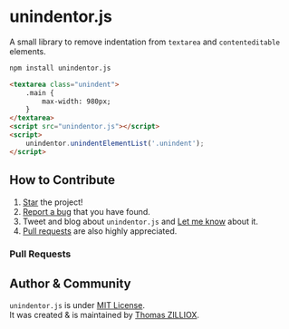 unindentor.js
===============

A small library to remove indentation from `textarea` and `contenteditable` elements.

```sh
npm install unindentor.js
```

```html
<textarea class="unindent">
	.main {
		max-width: 980px;
	}
</textarea>
<script src="unindentor.js"></script>
<script>
	unindentor.unindentElementList('.unindent');
</script>
```


How to Contribute
--------

1. [Star](https://github.com/tzi/unindentor.js/stargazers) the project!
2. [Report a bug](https://github.com/tzi/unindentor.js/issues/new) that you have found.
3. Tweet and blog about `unindentor.js` and [Let me know](https://twitter.com/iamtzi) about it.
4. [Pull requests](https://github.com/tzi/unindentor.js/blob/master/CONTRIBUTING.md) are also highly appreciated.

### Pull Requests


Author & Community
--------

`unindentor.js` is under [MIT License](http://opensource.org/licenses/MIT).<br>
It was created & is maintained by [Thomas ZILLIOX](http://tzi.fr).

